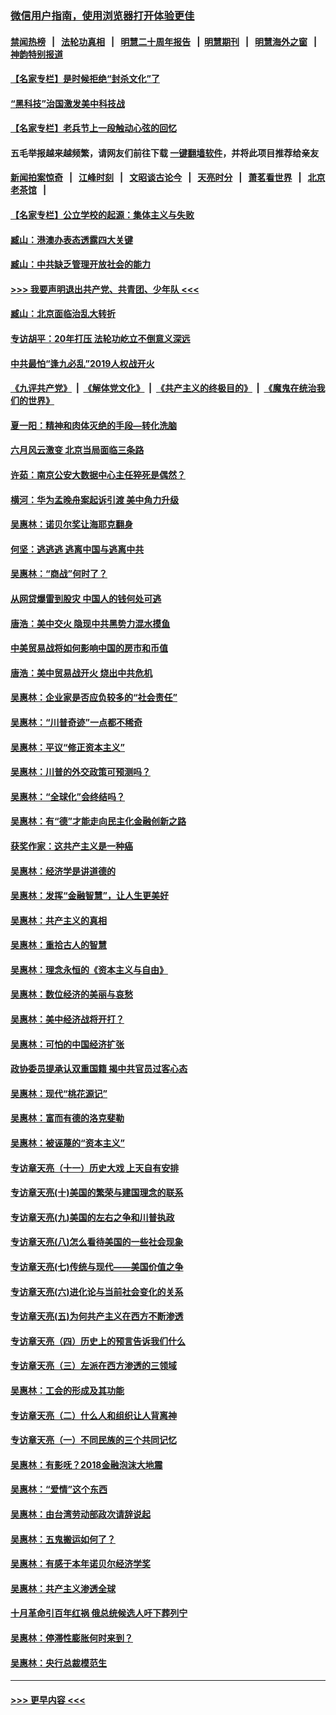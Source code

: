 ### [微信用户指南，使用浏览器打开体验更佳](https://github.com/gfw-breaker/banned-news1/blob/master/indexes/wechat-guide.md?t=0)
#### [禁闻热榜](热点新闻.md?t=0)  &nbsp;&nbsp;|&nbsp;&nbsp; [法轮功真相](https://github.com/gfw-breaker/truth/blob/master/README.md?t=0) &nbsp;&nbsp;|&nbsp;&nbsp; [明慧二十周年报告](https://github.com/gfw-breaker/mh-reports/blob/master/README.md?t=0) &nbsp;&nbsp;|&nbsp;&nbsp;[明慧期刊](https://github.com/gfw-breaker/mh-qikan) &nbsp;&nbsp;|&nbsp;&nbsp; [明慧海外之窗](https://github.com/gfw-breaker/mh-news/blob/master/README.md?t=0) &nbsp;&nbsp;|&nbsp;&nbsp; [神韵特别报道](https://github.com/gfw-breaker/mh-news/blob/master/shenyun.md?t=0)
#### [【名家专栏】是时候拒绝“封杀文化”了](../pages/nsc423/n11814093.md?t=02161633) 
#### [“黑科技”治国激发美中科技战](../pages/nsc423/n11638056.md?t=02161633) 
#### [【名家专栏】老兵节上一段触动心弦的回忆](../pages/nsc423/n11646016.md?t=02161633) 
#### 五毛举报越来越频繁，请网友们前往下载 [一键翻墙软件](https://github.com/gfw-breaker/ssr-accounts)，并将此项目推荐给亲友
#### [新闻拍案惊奇](https://github.com/gfw-breaker/banned-news1/blob/master/pages/link4.md) &nbsp;&nbsp;|&nbsp;&nbsp; [江峰时刻](https://github.com/gfw-breaker/banned-news1/blob/master/pages/link4.md) &nbsp;&nbsp;|&nbsp;&nbsp; [文昭谈古论今](https://github.com/gfw-breaker/banned-news1/blob/master/pages/link4.md) &nbsp;&nbsp;|&nbsp;&nbsp; [天亮时分](https://github.com/gfw-breaker/banned-news1/blob/master/pages/link4.md) &nbsp;&nbsp;|&nbsp;&nbsp; [萧茗看世界](https://github.com/gfw-breaker/banned-news1/blob/master/pages/link4.md) &nbsp;&nbsp;|&nbsp;&nbsp; [北京老茶馆](https://github.com/gfw-breaker/banned-news1/blob/master/pages/link4.md) &nbsp;&nbsp;|&nbsp;&nbsp; 
#### [【名家专栏】公立学校的起源：集体主义与失败](../pages/nsc423/n11601833.md?t=02161633) 
#### [臧山：港澳办表态透露四大关键](../pages/nsc423/n11421628.md?t=02161633) 
#### [臧山：中共缺乏管理开放社会的能力](../pages/nsc423/n11407457.md?t=02161633) 
#### [>>> 我要声明退出共产党、共青团、少年队 <<<](https://github.com/begood0513/goodnews/blob/master/quit/letter.md) 
#### [臧山：北京面临治乱大转折](../pages/nsc423/n11406895.md?t=02161633) 
#### [专访胡平：20年打压 法轮功屹立不倒意义深远](../pages/nsc423/n11398800.md?t=02161633) 
#### [中共最怕“逢九必乱”2019人权战开火](../pages/nsc423/n11385248.md?t=02161633) 
#### [《九评共产党》](https://github.com/begood0513/9ping.md/blob/master/README.md) &nbsp;|&nbsp; [《解体党文化》](../../../../jtdwh.md/blob/master/README.md)  &nbsp;|&nbsp; [《共产主义的终极目的》](../../../../gczydzjmd.md/blob/master/README.md) &nbsp;|&nbsp; [《魔鬼在统治我们的世界》](../../../../mgztzwmdsj.md/blob/master/README.md) 
#### [夏一阳：精神和肉体灭绝的手段—转化洗脑](../pages/nsc423/n11368250.md?t=02161633) 
#### [六月风云激变 北京当局面临三条路](../pages/nsc423/n11313668.md?t=02161633) 
#### [许茹：南京公安大数据中心主任猝死是偶然？](../pages/nsc423/n11064744.md?t=02161633) 
#### [横河：华为孟晚舟案起诉引渡 美中角力升级](../pages/nsc423/n11027230.md?t=02161633) 
#### [吴惠林：诺贝尔奖让海耶克翻身](../pages/nsc423/n10890049.md?t=02161633) 
#### [何坚：逃逃逃 逃离中国与逃离中共](../pages/nsc423/n10592891.md?t=02161633) 
#### [吴惠林：“商战”何时了？](../pages/nsc423/n10573558.md?t=02161633) 
#### [从网贷爆雷到股灾 中国人的钱何处可逃](../pages/nsc423/n10572800.md?t=02161633) 
#### [唐浩：美中交火 隐现中共黑势力混水摸鱼](../pages/nsc423/n10544040.md?t=02161633) 
#### [中美贸易战将如何影响中国的房市和币值](../pages/nsc423/n10543697.md?t=02161633) 
#### [唐浩：美中贸易战开火 烧出中共危机](../pages/nsc423/n10540126.md?t=02161633) 
#### [吴惠林：企业家是否应负较多的“社会责任”](../pages/nsc423/n10535022.md?t=02161633) 
#### [吴惠林：“川普奇迹”一点都不稀奇](../pages/nsc423/n10512808.md?t=02161633) 
#### [吴惠林：平议“修正资本主义”](../pages/nsc423/n10495724.md?t=02161633) 
#### [吴惠林：川普的外交政策可预测吗？](../pages/nsc423/n10462387.md?t=02161633) 
#### [吴惠林：“全球化”会终结吗？](../pages/nsc423/n10452838.md?t=02161633) 
#### [吴惠林：有“德”才能走向民主化金融创新之路](../pages/nsc423/n10432292.md?t=02161633) 
#### [获奖作家：这共产主义是一种癌](../pages/nsc423/n10431541.md?t=02161633) 
#### [吴惠林：经济学是讲道德的](../pages/nsc423/n10398014.md?t=02161633) 
#### [吴惠林：发挥“金融智慧”，让人生更美好](../pages/nsc423/n10375019.md?t=02161633) 
#### [吴惠林：共产主义的真相](../pages/nsc423/n10351394.md?t=02161633) 
#### [吴惠林：重拾古人的智慧](../pages/nsc423/n10337691.md?t=02161633) 
#### [吴惠林：理念永恒的《资本主义与自由》](../pages/nsc423/n10316274.md?t=02161633) 
#### [吴惠林：数位经济的美丽与哀愁](../pages/nsc423/n10292946.md?t=02161633) 
#### [吴惠林：美中经济战将开打？](../pages/nsc423/n10258825.md?t=02161633) 
#### [吴惠林：可怕的中国经济扩张](../pages/nsc423/n10219147.md?t=02161633) 
#### [政协委员提承认双重国籍 揭中共官员过客心态](../pages/nsc423/n10208809.md?t=02161633) 
#### [吴惠林：现代“桃花源记”](../pages/nsc423/n10185234.md?t=02161633) 
#### [吴惠林：富而有德的洛克斐勒](../pages/nsc423/n10142264.md?t=02161633) 
#### [吴惠林：被诬蔑的“资本主义”](../pages/nsc423/n10124816.md?t=02161633) 
#### [专访章天亮（十一）历史大戏 上天自有安排](../pages/nsc423/n10094905.md?t=02161633) 
#### [专访章天亮(十)美国的繁荣与建国理念的联系](../pages/nsc423/n10094899.md?t=02161633) 
#### [专访章天亮(九)美国的左右之争和川普执政](../pages/nsc423/n10094889.md?t=02161633) 
#### [专访章天亮(八)怎么看待美国的一些社会现象](../pages/nsc423/n10094857.md?t=02161633) 
#### [专访章天亮(七)传统与现代——美国价值之争](../pages/nsc423/n10093140.md?t=02161633) 
#### [专访章天亮(六)进化论与当前社会变化的关系](../pages/nsc423/n10092036.md?t=02161633) 
#### [专访章天亮(五)为何共产主义在西方不断渗透](../pages/nsc423/n10083620.md?t=02161633) 
#### [专访章天亮（四）历史上的预言告诉我们什么](../pages/nsc423/n10083606.md?t=02161633) 
#### [专访章天亮（三）左派在西方渗透的三领域](../pages/nsc423/n10081115.md?t=02161633) 
#### [吴惠林：工会的形成及其功能](../pages/nsc423/n10080633.md?t=02161633) 
#### [专访章天亮（二）什么人和组织让人背离神](../pages/nsc423/n10076637.md?t=02161633) 
#### [专访章天亮（一）不同民族的三个共同记忆](../pages/nsc423/n10074188.md?t=02161633) 
#### [吴惠林：有影呒？2018金融泡沫大地震](../pages/nsc423/n10040534.md?t=02161633) 
#### [吴惠林：“爱情”这个东西](../pages/nsc423/n10019423.md?t=02161633) 
#### [吴惠林：由台湾劳动部政次请辞说起](../pages/nsc423/n9979679.md?t=02161633) 
#### [吴惠林：五鬼搬运如何了？](../pages/nsc423/n9925338.md?t=02161633) 
#### [吴惠林：有感于本年诺贝尔经济学奖](../pages/nsc423/n9871883.md?t=02161633) 
#### [吴惠林：共产主义渗透全球](../pages/nsc423/n9812748.md?t=02161633) 
#### [十月革命引百年红祸 俄总统候选人吁下葬列宁](../pages/nsc423/n9810182.md?t=02161633) 
#### [吴惠林：停滞性膨胀何时来到？](../pages/nsc423/n9764136.md?t=02161633) 
#### [吴惠林：央行总裁模范生](../pages/nsc423/n9728134.md?t=02161633) 

----
#### [ >>> 更早内容 <<< ](../indexes/nsc423-earlier.md)
